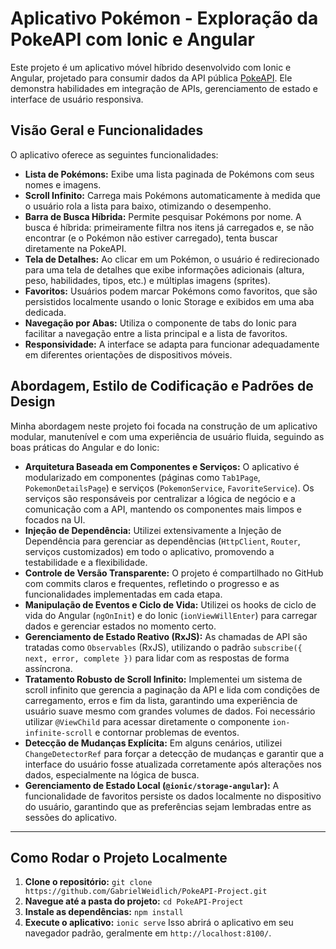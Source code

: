 # Aplicativo Pokémon - Exploração da PokeAPI com Ionic e Angular

Este projeto é um aplicativo móvel híbrido desenvolvido com Ionic e Angular, projetado para consumir dados da API pública [PokeAPI](https://pokeapi.co/). Ele demonstra habilidades em integração de APIs, gerenciamento de estado e interface de usuário responsiva.

## Visão Geral e Funcionalidades

O aplicativo oferece as seguintes funcionalidades:

-   **Lista de Pokémons:** Exibe uma lista paginada de Pokémons com seus nomes e imagens.
-   **Scroll Infinito:** Carrega mais Pokémons automaticamente à medida que o usuário rola a lista para baixo, otimizando o desempenho.
-   **Barra de Busca Híbrida:** Permite pesquisar Pokémons por nome. A busca é híbrida: primeiramente filtra nos itens já carregados e, se não encontrar (e o Pokémon não estiver carregado), tenta buscar diretamente na PokeAPI.
-   **Tela de Detalhes:** Ao clicar em um Pokémon, o usuário é redirecionado para uma tela de detalhes que exibe informações adicionais (altura, peso, habilidades, tipos, etc.) e múltiplas imagens (sprites).
-   **Favoritos:** Usuários podem marcar Pokémons como favoritos, que são persistidos localmente usando o Ionic Storage e exibidos em uma aba dedicada.
-   **Navegação por Abas:** Utiliza o componente de tabs do Ionic para facilitar a navegação entre a lista principal e a lista de favoritos.
-   **Responsividade:** A interface se adapta para funcionar adequadamente em diferentes orientações de dispositivos móveis.

## Abordagem, Estilo de Codificação e Padrões de Design

Minha abordagem neste projeto foi focada na construção de um aplicativo modular, manutenível e com uma experiência de usuário fluida, seguindo as boas práticas do Angular e do Ionic:

-   **Arquitetura Baseada em Componentes e Serviços:** O aplicativo é modularizado em componentes (páginas como `Tab1Page`, `PokemonDetailsPage`) e serviços (`PokemonService`, `FavoriteService`). Os serviços são responsáveis por centralizar a lógica de negócio e a comunicação com a API, mantendo os componentes mais limpos e focados na UI.
-   **Injeção de Dependência:** Utilizei extensivamente a Injeção de Dependência para gerenciar as dependências (`HttpClient`, `Router`, serviços customizados) em todo o aplicativo, promovendo a testabilidade e a flexibilidade.
-   **Controle de Versão Transparente:** O projeto é compartilhado no GitHub com commits claros e frequentes, refletindo o progresso e as funcionalidades implementadas em cada etapa.
-   **Manipulação de Eventos e Ciclo de Vida:** Utilizei os hooks de ciclo de vida do Angular (`ngOnInit`) e do Ionic (`ionViewWillEnter`) para carregar dados e gerenciar estados no momento certo.
-   **Gerenciamento de Estado Reativo (RxJS):** As chamadas de API são tratadas como `Observables` (RxJS), utilizando o padrão `subscribe({ next, error, complete })` para lidar com as respostas de forma assíncrona.
-   **Tratamento Robusto de Scroll Infinito:** Implementei um sistema de scroll infinito que gerencia a paginação da API e lida com condições de carregamento, erros e fim da lista, garantindo uma experiência de usuário suave mesmo com grandes volumes de dados. Foi necessário utilizar `@ViewChild` para acessar diretamente o componente `ion-infinite-scroll` e contornar problemas de eventos.
-   **Detecção de Mudanças Explícita:** Em alguns cenários, utilizei `ChangeDetectorRef` para forçar a detecção de mudanças e garantir que a interface do usuário fosse atualizada corretamente após alterações nos dados, especialmente na lógica de busca.
-   **Gerenciamento de Estado Local (`@ionic/storage-angular`):** A funcionalidade de favoritos persiste os dados localmente no dispositivo do usuário, garantindo que as preferências sejam lembradas entre as sessões do aplicativo.

---

## **Como Rodar o Projeto Localmente**

1.  **Clone o repositório:**
    `git clone https://github.com/GabrielWeidlich/PokeAPI-Project.git`
2.  **Navegue até a pasta do projeto:**
    `cd PokeAPI-Project`
3.  **Instale as dependências:**
    `npm install`
4.  **Execute o aplicativo:**
    `ionic serve`
    Isso abrirá o aplicativo em seu navegador padrão, geralmente em `http://localhost:8100/`.

